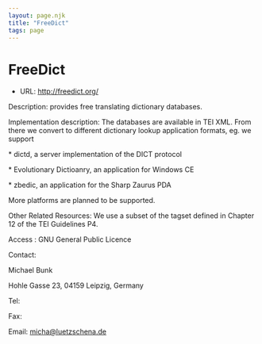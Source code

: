 ```yaml
---
layout: page.njk
title: "FreeDict"
tags: page
---
```

# FreeDict




* URL: <http://freedict.org/>



Description:
 provides free translating dictionary databases.



Implementation description:
 The databases are available in TEI XML. From there we convert to different dictionary
 lookup application formats, eg. we support
 
 
 \* dictd, a server implementation of the DICT protocol
 
 \* Evolutionary Dictioanry, an application for Windows CE
 
 \* zbedic, an application for the Sharp Zaurus PDA
 
 
 More platforms are planned to be supported.



Other Related Resources:
 We use a subset of the tagset defined in Chapter 12 of the TEI Guidelines P4.



Access :
 GNU General Public Licence



Contact: 



Michael Bunk


Hohle Gasse 23,
 04159 Leipzig,
 Germany


Tel: 


Fax: 


Email: [micha@luetzschena.de](mailto:micha@luetzschena.de)





